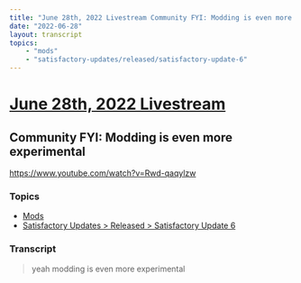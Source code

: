 ```yaml
---
title: "June 28th, 2022 Livestream Community FYI: Modding is even more experimental"
date: "2022-06-28"
layout: transcript
topics:
    - "mods"
    - "satisfactory-updates/released/satisfactory-update-6"
---
```

# [June 28th, 2022 Livestream](../2022-06-28.md)
## Community FYI: Modding is even more experimental
https://www.youtube.com/watch?v=Rwd-qaqylzw

### Topics
* [Mods](../topics/mods.md)
* [Satisfactory Updates > Released > Satisfactory Update 6](../topics/satisfactory-updates/released/satisfactory-update-6.md)

### Transcript

> yeah modding is even more experimental
